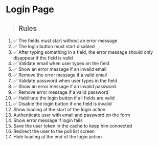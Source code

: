 # Login Page

> ## Rules
1. ✅ The fields must start without an error message
2. ✅ The login button must start disabled
3. ✅ After typing something in a field, the error message should only disappear if the field is valid
4. ✅ Validate email when user types on the field
5. ✅ Show an error message if an invalid email
6. ✅ Remove the error message if a valid email
7. ✅ Validate password when user types in the field
8. ✅ Show an error message if an invalid password
9. ✅ Remove error message if a valid password
10. ✅ Habilitate the login button if all fields are valid
11. ✅ Disable the login button if one field is invalid
12. Show loading at the start of the login action
13. Authenticate user with email and password on the form
14. Show error message if login fails
15. Save the user token in the cache to keep him connected
16. Redirect the user to the poll list screen
17. Hide loading at the end of the login action